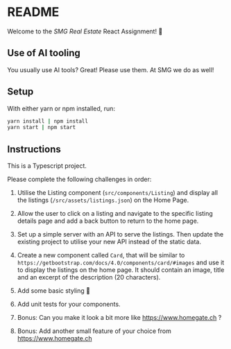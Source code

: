 # README

Welcome to the _SMG Real Estate_ React Assignment! 🤩

## Use of AI tooling

You usually use AI tools? Great! Please use them. At SMG we do as well!

## Setup

With either yarn or npm installed, run:

```bash
yarn install | npm install
yarn start | npm start
```

## Instructions

This is a Typescript project.

Please complete the following challenges in order:

1. Utilise the Listing component (`src/components/Listing`) and display all the listings (`/src/assets/listings.json`) on the Home Page.

1. Allow the user to click on a listing and navigate to the specific listing details page and add a back button to return to the home page.

1. Set up a simple server with an API to serve the listings. Then update the existing project to utilise your new API instead of the static data.

1. Create a new component called `Card`, that will be similar to `https://getbootstrap.com/docs/4.0/components/card/#images` and use it to display the listings on the home page. It should contain an image, title and an excerpt of the description (20 characters).

1. Add some basic styling 💅

1. Add unit tests for your components.

1. Bonus: Can you make it look a bit more like <https://www.homegate.ch> ?

1. Bonus: Add another small feature of your choice from <https://www.homegate.ch>  
